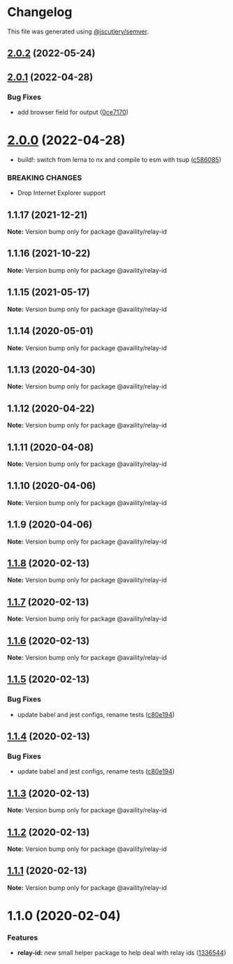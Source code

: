 # Changelog

This file was generated using [@jscutlery/semver](https://github.com/jscutlery/semver).

## [2.0.2](https://github.com/Availity/sdk-js/compare/@availity/relay-id@2.0.1...@availity/relay-id@2.0.2) (2022-05-24)



## [2.0.1](https://github.com/Availity/sdk-js/compare/@availity/relay-id@2.0.0...@availity/relay-id@2.0.1) (2022-04-28)


### Bug Fixes

* add browser field for output ([0ce7170](https://github.com/Availity/sdk-js/commit/0ce717075a82675b8707e4db0cc07cd4af370f3d))



# [2.0.0](https://github.com/Availity/sdk-js/compare/@availity/relay-id@1.1.17...@availity/relay-id@2.0.0) (2022-04-28)


* build!: switch from lerna to nx and compile to esm with tsup ([c586085](https://github.com/Availity/sdk-js/commit/c5860856ca96b743a0653d335ea00f0889132f7f))


### BREAKING CHANGES

* Drop Internet Explorer support



## 1.1.17 (2021-12-21)

**Note:** Version bump only for package @availity/relay-id





## 1.1.16 (2021-10-22)

**Note:** Version bump only for package @availity/relay-id





## 1.1.15 (2021-05-17)

**Note:** Version bump only for package @availity/relay-id





## 1.1.14 (2020-05-01)

**Note:** Version bump only for package @availity/relay-id





## 1.1.13 (2020-04-30)

**Note:** Version bump only for package @availity/relay-id





## 1.1.12 (2020-04-22)

**Note:** Version bump only for package @availity/relay-id





## 1.1.11 (2020-04-08)

**Note:** Version bump only for package @availity/relay-id





## 1.1.10 (2020-04-06)

**Note:** Version bump only for package @availity/relay-id





## 1.1.9 (2020-04-06)

**Note:** Version bump only for package @availity/relay-id





## [1.1.8](https://github.com/Availity/sdk-js/compare/@availity/relay-id@1.1.5...@availity/relay-id@1.1.8) (2020-02-13)

**Note:** Version bump only for package @availity/relay-id





## [1.1.7](https://github.com/Availity/sdk-js/compare/@availity/relay-id@1.1.6...@availity/relay-id@1.1.7) (2020-02-13)

**Note:** Version bump only for package @availity/relay-id





## [1.1.6](https://github.com/Availity/sdk-js/compare/@availity/relay-id@1.1.4...@availity/relay-id@1.1.6) (2020-02-13)

**Note:** Version bump only for package @availity/relay-id





## [1.1.5](https://github.com/Availity/sdk-js/compare/@availity/relay-id@1.1.3...@availity/relay-id@1.1.5) (2020-02-13)


### Bug Fixes

* update babel and jest configs, rename tests ([c80e194](https://github.com/Availity/sdk-js/commit/c80e1947f0c3cb28c3c7db842c82f381622d72e7))





## [1.1.4](https://github.com/Availity/sdk-js/compare/@availity/relay-id@1.1.3...@availity/relay-id@1.1.4) (2020-02-13)


### Bug Fixes

* update babel and jest configs, rename tests ([c80e194](https://github.com/Availity/sdk-js/commit/c80e1947f0c3cb28c3c7db842c82f381622d72e7))





## [1.1.3](https://github.com/Availity/sdk-js/compare/@availity/relay-id@1.1.0...@availity/relay-id@1.1.3) (2020-02-13)

**Note:** Version bump only for package @availity/relay-id





## [1.1.2](https://github.com/Availity/sdk-js/compare/@availity/relay-id@1.1.1...@availity/relay-id@1.1.2) (2020-02-13)

**Note:** Version bump only for package @availity/relay-id





## [1.1.1](https://github.com/Availity/sdk-js/compare/@availity/relay-id@1.1.0...@availity/relay-id@1.1.1) (2020-02-13)

**Note:** Version bump only for package @availity/relay-id





# 1.1.0 (2020-02-04)


### Features

* **relay-id:** new small helper package to help deal with relay ids ([1336544](https://github.com/Availity/sdk-js/commit/1336544))
